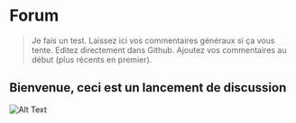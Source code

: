 # Forum
> Je fais un test. Laissez ici vos commentaires généraux si ça vous tente. Editez directement dans Github. Ajoutez vos commentaires au début (plus récents en premier).

## Bienvenue, ceci est un lancement de discussion

![Alt Text](https://media2.giphy.com/media/QsY8yp5q4atcQ/giphy.gif)